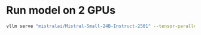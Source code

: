 # Run model on 2 GPUs
```bash
vllm serve "mistralai/Mistral-Small-24B-Instruct-2501" --tensor-parallel-size 2 --host 0.0.0.0 --port 8000
```